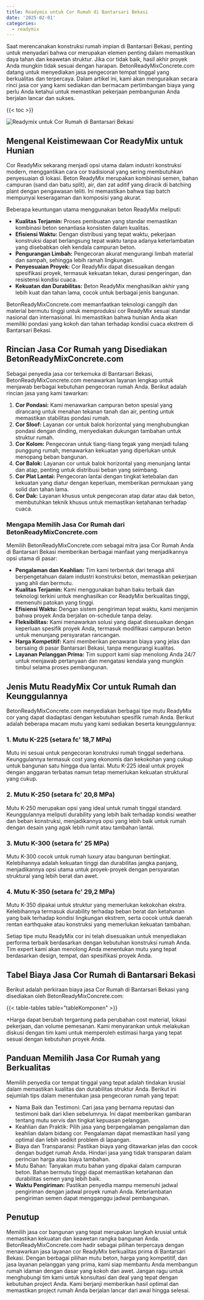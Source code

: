 ```yaml
---
title: Readymix untuk Cor Rumah di Bantarsari Bekasi
date: '2025-02-01'
categories:
  - readymix
---
```


Saat merencanakan konstruksi rumah impian di Bantarsari Bekasi, penting untuk menyadari bahwa cor merupakan elemen penting dalam memastikan daya tahan dan keawetan struktur. Jika cor tidak baik, hasil akhir proyek Anda mungkin tidak sesuai dengan harapan. BetonReadyMixConcrete.com datang untuk menyediakan jasa pengecoran tempat tinggal yang berkualitas dan terpercaya. Dalam artikel ini, kami akan menguraikan secara rinci jasa cor yang kami sediakan dan bermacam pertimbangan biaya yang perlu Anda ketahui untuk memastikan pekerjaan pembangunan Anda berjalan lancar dan sukses.

{{< toc >}}

![Readymix untuk Cor Rumah di Bantarsari Bekasi](https://betoncor8.github.io/cor/harga-beton-readymix-concrete%20(32).png)

## Mengenal Keistimewaan Cor ReadyMix untuk Hunian

Cor ReadyMix sekarang menjadi opsi utama dalam industri konstruksi modern, menggantikan cara cor tradisional yang sering membutuhkan penyesuaian di lokasi. Beton ReadyMix merupakan kombinasi semen, bahan campuran (sand dan batu split), air, dan zat aditif yang diracik di batching plant dengan pengawasan teliti. Ini memastikan bahwa tiap batch mempunyai keseragaman dan komposisi yang akurat.

Beberapa keuntungan utama menggunakan beton ReadyMix meliputi:

- **Kualitas Terjamin:** Proses pembuatan yang standar memastikan kombinasi beton senantiasa konsisten dalam kualitas.
- **Efisiensi Waktu:** Dengan distribusi yang tepat waktu, pekerjaan konstruksi dapat berlangsung tepat waktu tanpa adanya keterlambatan yang disebabkan oleh kendala campuran beton.
- **Pengurangan Limbah:** Pengecoran akurat mengurangi limbah material dan sampah, sehingga lebih ramah lingkungan.
- **Penyesuaian Proyek:** Cor ReadyMix dapat disesuaikan dengan spesifikasi proyek, termasuk kekuatan tekan, durasi pengeringan, dan resistensi kondisi cuaca.
- **Kekuatan dan Durabilitas:** Beton ReadyMix menghasilkan akhir yang lebih kuat dan tahan lama, cocok untuk berbagai jenis bangunan.

BetonReadyMixConcrete.com memanfaatkan teknologi canggih dan material bermutu tinggi untuk memproduksi cor ReadyMix sesuai standar nasional dan internasional. Ini memastikan bahwa hunian Anda akan memiliki pondasi yang kokoh dan tahan terhadap kondisi cuaca ekstrem di Bantarsari Bekasi.

## Rincian Jasa Cor Rumah yang Disediakan BetonReadyMixConcrete.com

Sebagai penyedia jasa cor terkemuka di Bantarsari Bekasi, BetonReadyMixConcrete.com menawarkan layanan lengkap untuk menjawab berbagai kebutuhan pengecoran rumah Anda. Berikut adalah rincian jasa yang kami tawarkan:

1. **Cor Pondasi:** Kami menawarkan campuran beton spesial yang dirancang untuk menahan tekanan tanah dan air, penting untuk memastikan stabilitas pondasi rumah.
2. **Cor Sloof:** Layanan cor untuk balok horizontal yang menghubungkan pondasi dengan dinding, menyediakan dukungan tambahan untuk struktur rumah.
3. **Cor Kolom:** Pengecoran untuk tiang-tiang tegak yang menjadi tulang punggung rumah, menawarkan kekuatan yang diperlukan untuk menopang beban bangunan.
4. **Cor Balok:** Layanan cor untuk balok horizontal yang menunjang lantai dan atap, penting untuk distribusi beban yang seimbang.
5. **Cor Plat Lantai:** Pengecoran lantai dengan tingkat ketebalan dan kekuatan yang diatur dengan keperluan, memberikan permukaan yang solid dan tahan lama.
6. **Cor Dak:** Layanan khusus untuk pengecoran atap datar atau dak beton, membutuhkan teknik khusus untuk memastikan ketahanan terhadap cuaca.

### Mengapa Memilih Jasa Cor Rumah dari BetonReadyMixConcrete.com

Memilih BetonReadyMixConcrete.com sebagai mitra jasa Cor Rumah Anda di Bantarsari Bekasi memberikan berbagai manfaat yang menjadikannya opsi utama di pasar:

- **Pengalaman dan Keahlian:** Tim kami terbentuk dari tenaga ahli berpengetahuan dalam industri konstruksi beton, memastikan pekerjaan yang ahli dan bermutu.
- **Kualitas Terjamin:** Kami menggunakan bahan baku terbaik dan teknologi terkini untuk menghasilkan cor ReadyMix berkualitas tinggi, memenuhi patokan yang tinggi.
- **Efisiensi Waktu:** Dengan sistem pengiriman tepat waktu, kami menjamin bahwa proyek Anda berjalan on-schedule tanpa delay.
- **Fleksibilitas:** Kami menawarkan solusi yang dapat disesuaikan dengan keperluan spesifik proyek Anda, termasuk modifikasi campuran beton untuk menunjang persyaratan rancangan.
- **Harga Kompetitif:** Kami memberikan penawaran biaya yang jelas dan bersaing di pasar Bantarsari Bekasi, tanpa mengurangi kualitas.
- **Layanan Pelanggan Prima:** Tim support kami siap menolong Anda 24/7 untuk menjawab pertanyaan dan mengatasi kendala yang mungkin timbul selama proses pembangunan.

## Jenis Mutu ReadyMix Cor untuk Rumah dan Keunggulannya

BetonReadyMixConcrete.com menyediakan berbagai tipe mutu ReadyMix cor yang dapat diadaptasi dengan kebutuhan spesifik rumah Anda. Berikut adalah beberapa macam mutu yang kami sediakan beserta keunggulannya:

### 1\. Mutu K-225 (setara fc' 18,7 MPa)

Mutu ini sesuai untuk pengecoran konstruksi rumah tinggal sederhana. Keunggulannya termasuk cost yang ekonomis dan kekokohan yang cukup untuk bangunan satu hingga dua lantai. Mutu K-225 ideal untuk proyek dengan anggaran terbatas namun tetap memerlukan kekuatan struktural yang cukup.

### 2\. Mutu K-250 (setara fc' 20,8 MPa)

Mutu K-250 merupakan opsi yang ideal untuk rumah tinggal standard. Keunggulannya meliputi durability yang lebih baik terhadap kondisi weather dan beban konstruksi, menjadikannya opsi yang lebih baik untuk rumah dengan desain yang agak lebih rumit atau tambahan lantai.

### 3\. Mutu K-300 (setara fc' 25 MPa)

Mutu K-300 cocok untuk rumah luxury atau bangunan bertingkat. Kelebihannya adalah kekuatan tinggi dan durabilitas jangka panjang, menjadikannya opsi utama untuk proyek-proyek dengan persyaratan struktural yang lebih berat dan awet.

### 4\. Mutu K-350 (setara fc' 29,2 MPa)

Mutu K-350 dipakai untuk struktur yang memerlukan kekokohan ekstra. Kelebihannya termasuk durability terhadap beban berat dan ketahanan yang baik terhadap kondisi lingkungan ekstrem, serta cocok untuk daerah rentan earthquake atau konstruksi yang memerlukan kekuatan tambahan.

Setiap tipe mutu ReadyMix cor ini telah disesuaikan untuk menyediakan performa terbaik berdasarkan dengan kebutuhan konstruksi rumah Anda. Tim expert kami akan menolong Anda menentukan mutu yang tepat berdasarkan design, tempat, dan spesifikasi proyek Anda.

## Tabel Biaya Jasa Cor Rumah di Bantarsari Bekasi

Berikut adalah perkiraan biaya jasa Cor Rumah di Bantarsari Bekasi yang disediakan oleh BetonReadyMixConcrete.com:

{{< table-tables table="tableKomponen" >}}

\*Harga dapat berubah tergantung pada perubahan cost material, lokasi pekerjaan, dan volume pemesanan. Kami menyarankan untuk melakukan diskusi dengan tim kami untuk memperoleh estimasi harga yang tepat sesuai dengan kebutuhan proyek Anda.

## Panduan Memilih Jasa Cor Rumah yang Berkualitas

Memilih penyedia cor tempat tinggal yang tepat adalah tindakan krusial dalam memastikan kualitas dan durabilitas struktur Anda. Berikut ini sejumlah tips dalam menentukan jasa pengecoran rumah yang tepat:

- Nama Baik dan Testimoni: Cari jasa yang bernama reputasi dan testimoni baik dari klien sebelumnya. Ini dapat memberikan gambaran tentang mutu servis dan tingkat kepuasan pelanggan.
- Keahlian dan Praktik: Pilih jasa yang berpengalaman pengalaman dan keahlian dalam bidang cor. Pengalaman dapat memastikan hasil yang optimal dan lebih sedikit problem di lapangan.
- Biaya dan Transparansi: Pastikan biaya yang ditawarkan jelas dan cocok dengan budget rumah Anda. Hindari jasa yang tidak transparan dalam perincian harga atau biaya tambahan.
- Mutu Bahan: Tanyakan mutu bahan yang dipakai dalam campuran beton. Bahan bermutu tinggi dapat memastikan ketahanan dan durabilitas semen yang lebih baik.
- **Waktu Pengiriman:** Pastikan penyedia mampu memenuhi jadwal pengiriman dengan jadwal proyek rumah Anda. Keterlambatan pengiriman semen dapat mengganggu jadwal pembangunan.

## Penutup

Memilih jasa cor bangunan yang tepat merupakan langkah krusial untuk memastikan kekuatan dan keawetan rangka bangunan Anda. BetonReadyMixConcrete.com hadir sebagai pilihan terpercaya dengan menawarkan jasa layanan cor ReadyMix berkualitas prima di Bantarsari Bekasi. Dengan berbagai pilihan mutu beton, harga yang kompetitif, dan jasa layanan pelanggan yang prima, kami siap membantu Anda membangun rumah idaman dengan dasar yang kokoh dan awet. Jangan ragu untuk menghubungi tim kami untuk konsultasi dan deal yang tepat dengan kebutuhan project Anda. Kami berjanji memberikan hasil optimal dan memastikan project rumah Anda berjalan lancar dari awal hingga selesai.

